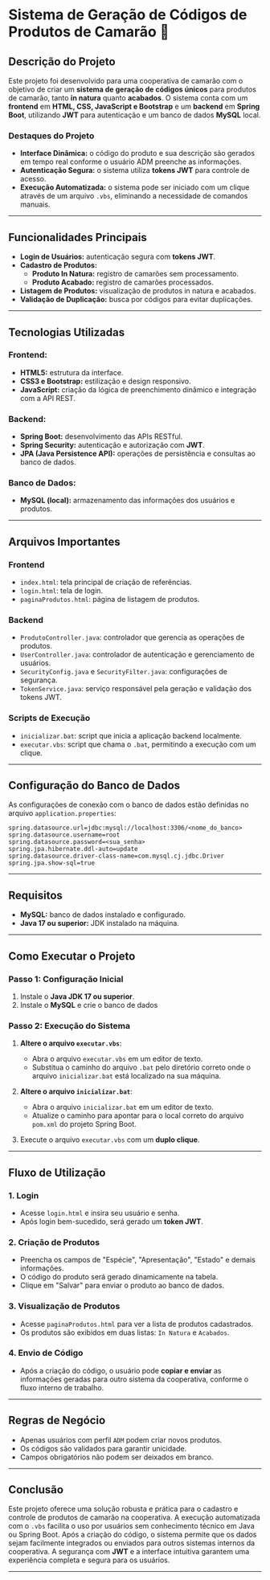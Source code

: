 # Sistema de Geração de Códigos de Produtos de Camarão 🦐

## **Descrição do Projeto**
Este projeto foi desenvolvido para uma cooperativa de camarão com o objetivo de criar um **sistema de geração de códigos únicos** para produtos de camarão, tanto **in natura** quanto **acabados**. O sistema conta com um **frontend** em **HTML, CSS, JavaScript e Bootstrap** e um **backend** em **Spring Boot**, utilizando **JWT** para autenticação e um banco de dados **MySQL** local.

### **Destaques do Projeto**
- **Interface Dinâmica:** o código do produto e sua descrição são gerados em tempo real conforme o usuário ADM preenche as informações.
- **Autenticação Segura:** o sistema utiliza **tokens JWT** para controle de acesso.
- **Execução Automatizada:** o sistema pode ser iniciado com um clique através de um arquivo `.vbs`, eliminando a necessidade de comandos manuais.

---

## **Funcionalidades Principais**
- **Login de Usuários:** autenticação segura com **tokens JWT**.
- **Cadastro de Produtos:**
  - **Produto In Natura:** registro de camarões sem processamento.
  - **Produto Acabado:** registro de camarões processados.
- **Listagem de Produtos:** visualização de produtos in natura e acabados.
- **Validação de Duplicação:** busca por códigos para evitar duplicações.

---

## **Tecnologias Utilizadas**

### **Frontend:**
- **HTML5:** estrutura da interface.
- **CSS3 e Bootstrap:** estilização e design responsivo.
- **JavaScript:** criação da lógica de preenchimento dinâmico e integração com a API REST.

### **Backend:**
- **Spring Boot:** desenvolvimento das APIs RESTful.
- **Spring Security:** autenticação e autorização com **JWT**.
- **JPA (Java Persistence API):** operações de persistência e consultas ao banco de dados.

### **Banco de Dados:**
- **MySQL (local):** armazenamento das informações dos usuários e produtos.

---

## **Arquivos Importantes**

### **Frontend**
- `index.html`: tela principal de criação de referências.
- `login.html`: tela de login.
- `paginaProdutos.html`: página de listagem de produtos.

### **Backend**
- `ProdutoController.java`: controlador que gerencia as operações de produtos.
- `UserController.java`: controlador de autenticação e gerenciamento de usuários.
- `SecurityConfig.java` e `SecurityFilter.java`: configurações de segurança.
- `TokenService.java`: serviço responsável pela geração e validação dos tokens JWT.

### **Scripts de Execução**
- `inicializar.bat`: script que inicia a aplicação backend localmente.
- `executar.vbs`: script que chama o `.bat`, permitindo a execução com um clique.

---

## **Configuração do Banco de Dados**

As configurações de conexão com o banco de dados estão definidas no arquivo `application.properties`:
```properties
spring.datasource.url=jdbc:mysql://localhost:3306/<nome_do_banco>
spring.datasource.username=root
spring.datasource.password=<sua_senha>
spring.jpa.hibernate.ddl-auto=update
spring.datasource.driver-class-name=com.mysql.cj.jdbc.Driver
spring.jpa.show-sql=true
```
---

## **Requisitos**  
- **MySQL:** banco de dados instalado e configurado.  
- **Java 17 ou superior:** JDK instalado na máquina.  

---

## **Como Executar o Projeto**  

### **Passo 1: Configuração Inicial**  
1. Instale o **Java JDK 17 ou superior**.  
2. Instale o **MySQL** e crie o banco de dados  

### **Passo 2: Execução do Sistema**  
1. **Altere o arquivo `executar.vbs`**:
   - Abra o arquivo `executar.vbs` em um editor de texto.  
   - Substitua o caminho do arquivo `.bat` pelo diretório correto onde o arquivo `inicializar.bat` está localizado na sua máquina.
    
2. **Altere o arquivo `inicializar.bat`**:
   - Abra o arquivo `inicializar.bat` em um editor de texto.  
   - Atualize o caminho para apontar para o local correto do arquivo `pom.xml` do projeto Spring Boot.
  
3. Execute o arquivo `executar.vbs` com um **duplo clique**. 

---

## **Fluxo de Utilização**  

### **1. Login**  
- Acesse `login.html` e insira seu usuário e senha.  
- Após login bem-sucedido, será gerado um **token JWT**.  

### **2. Criação de Produtos**  
- Preencha os campos de "Espécie", "Apresentação", "Estado" e demais informações.  
- O código do produto será gerado dinamicamente na tabela.  
- Clique em "Salvar" para enviar o produto ao banco de dados.  

### **3. Visualização de Produtos**  
- Acesse `paginaProdutos.html` para ver a lista de produtos cadastrados.  
- Os produtos são exibidos em duas listas: `In Natura` e `Acabados`.  

### **4. Envio de Código**  
- Após a criação do código, o usuário pode **copiar e enviar** as informações geradas para outro sistema da cooperativa, conforme o fluxo interno de trabalho.  

---

## **Regras de Negócio**  
- Apenas usuários com perfil `ADM` podem criar novos produtos.  
- Os códigos são validados para garantir unicidade.  
- Campos obrigatórios não podem ser deixados em branco.
  
---

## **Conclusão**  
Este projeto oferece uma solução robusta e prática para o cadastro e controle de produtos de camarão na cooperativa. A execução automatizada com o `.vbs` facilita o uso por usuários sem conhecimento técnico em Java ou Spring Boot. Após a criação do código, o sistema permite que os dados sejam facilmente integrados ou enviados para outros sistemas internos da cooperativa. A segurança com **JWT** e a interface intuitiva garantem uma experiência completa e segura para os usuários.  

---

